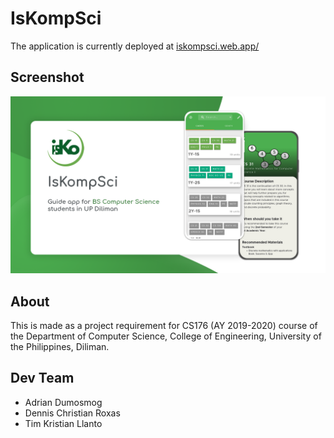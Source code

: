 # IsKompSci
The application is currently deployed at [iskompsci.web.app/](https://iskompsci.web.app/)

## Screenshot

![alt text](https://github.com/pyTimK/IsKompSci/blob/main/Graphic-Feature.png)

## About
This is made as a project requirement for CS176 (AY 2019-2020) course of the Department of Computer Science, College of Engineering, University of the Philippines, Diliman.

## Dev Team
* Adrian Dumosmog
* Dennis Christian Roxas
* Tim Kristian Llanto
